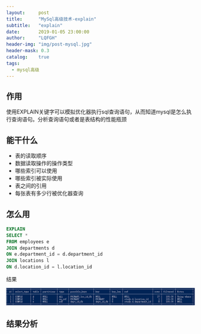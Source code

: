 ```yaml
---
layout:     post
title:      "MySql高级技术-explain"
subtitle:   "explain"
date:       2019-01-05 23:00:00
author:     "LQFGH"
header-img: "img/post-mysql.jpg"
header-mask: 0.3
catalog:    true
tags:
  - mysql高级
---
```



## 作用

使用EXPLAIN关键字可以模拟优化器执行sql查询语句，从而知道mysql是怎么执行查询语句。分析查询语句或者是表结构的性能瓶颈


## 能干什么

* 表的读取顺序
* 数据读取操作的操作类型
* 哪些索引可以使用
* 哪些索引被实际使用
* 表之间的引用
* 每张表有多少行被优化器查询


## 怎么用

```sql
EXPLAIN
SELECT * 
FROM employees e
JOIN departments d
ON e.department_id = d.department_id
JOIN locations l
ON d.location_id = l.location_id
```
结果

![执行计划结果截图](/img/in-post/mysql-explain.jpg)


## 结果分析


